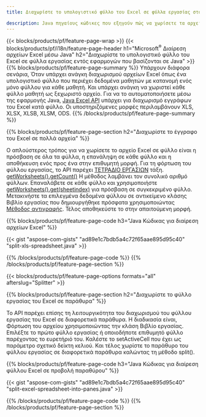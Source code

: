 ```yaml
---
title: Διαχωρίστε το υπολογιστικό φύλλο του Excel σε φύλλα εργασίας στο Java

description: Java πηγαίους κώδικες που εξηγούν πώς να χωρίσετε τα αρχεία του Microsoft Excel σε πολλά έγγραφα χρησιμοποιώντας τη βιβλιοθήκη του Excel Java
---
```

{{< blocks/products/pf/feature-page-wrap >}}
{{< blocks/products/pf/i18n/feature-page-header h1="Microsoft<sup>&reg;</sup> Διαίρεση αρχείων Excel μέσω Java" h2="Διαχωρίστε το υπολογιστικό φύλλο του Excel σε φύλλα εργασίας εντός εφαρμογών που βασίζονται σε Java" >}}
{{% blocks/products/pf/feature-page-summary %}}
Υπάρχουν διάφορα σενάρια, Όταν υπάρχει ανάγκη διαχωρισμού αρχείων Excel όπως ένα υπολογιστικό φύλλο που περιέχει δεδομένα μαθητών με κατανομή ενός μόνο φύλλου για κάθε μαθητή. Και υπάρχει ανάγκη να χωριστεί κάθε φύλλο μαθητή ως ξεχωριστό αρχείο. Για να το αυτοματοποιήσετε μέσω της εφαρμογής Java, [Java Excel API](/cells/java/) υπάρχει για διαχωρισμό εγγράφων του Excel κατά φύλλο. Οι υποστηριζόμενες μορφές περιλαμβάνουν XLS, XLSX, XLSB, XLSM, ODS. 
{{% /blocks/products/pf/feature-page-summary %}}

{{% blocks/products/pf/feature-page-section h2="Διαχωρίστε το έγγραφο του Excel σε πολλά αρχεία" %}}

Ο απλούστερος τρόπος για να χωρίσετε το αρχείο Excel σε φύλλο είναι η πρόσβαση σε όλα τα φύλλα, η επανάληψη σε κάθε φύλλο και η αποθήκευση ενός προς ένα στην επιθυμητή μορφή. Για τη φόρτωση του φύλλου εργασίας, το API παρέχει [ΤΕΤΡΑΔΙΟ ΕΡΓΑΣΙΩΝ](https://reference.aspose.com/cells/java/com.aspose.cells/Workbook) τάξη. [getWorksheets().getCount()](https://reference.aspose.com/cells/java/com.aspose.cells/worksheetcollection#Count) Η μέθοδος λαμβάνει τον συνολικό αριθμό φύλλων. Επαναλάβετε σε κάθε φύλλο και χρησιμοποιήστε [getWorksheets().get(sheetindex)](https://reference.aspose.com/cells/java/com.aspose.cells/worksheetcollection#get) για πρόσβαση σε συγκεκριμένο φύλλο. Μετακινήστε τα επιλεγμένα δεδομένα φύλλου σε αντικείμενο κλάσης Βιβλίο εργασίας που δημιουργήθηκε πρόσφατα χρησιμοποιώντας [Μέθοδος αντιγραφής](https://reference.aspose.com/cells/java/com.aspose.cells/workbook#copy(com.aspose.cells.Workbook)). Τέλος αποθηκεύστε το στην απαιτούμενη μορφή.

{{% blocks/products/pf/feature-page-code h3="Java Κώδικας για διαίρεση αρχείων Excel" %}}

{{< gist "aspose-com-gists" "ad89e1c7bdb5a4c72f65aae895d95c40" "split-xls-spreadsheet.java" >}}

{{% /blocks/products/pf/feature-page-code %}}
{{% /blocks/products/pf/feature-page-section %}}

{{< blocks/products/pf/feature-page-options formats="all" afterslug="Splitter" >}}

{{% blocks/products/pf/feature-page-section h2="Διαχωρίστε το φύλλο εργασίας του Excel σε παράθυρα" %}}

Το API παρέχει επίσης τη λειτουργικότητα του διαχωρισμού του φύλλου εργασίας του Excel σε διαφορετικά παράθυρα. Η διαδικασία είναι, Φόρτωση του αρχείου χρησιμοποιώντας την κλάση Βιβλίο εργασίας. Επιλέξτε το πρώτο φύλλο εργασίας ή οποιοδήποτε επιθυμητό φύλλο παρέχοντας το ευρετήριό του. Καλέστε το setActiveCell που έχει ως παράμετρο σχετικό δείκτη κελιού. Και τέλος χωρίστε το παράθυρο του φύλλου εργασίας σε διαφορετικά παράθυρα καλώντας τη μέθοδο split().

{{% blocks/products/pf/feature-page-code h3="Java Κώδικας για διαίρεση φύλλου Excel σε προβολή παραθύρου" %}}

{{< gist "aspose-com-gists" "ad89e1c7bdb5a4c72f65aae895d95c40" "split-excel-spreadsheet-into-panes.java" >}}

{{% /blocks/products/pf/feature-page-code %}}
{{% /blocks/products/pf/feature-page-section %}}
